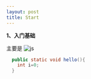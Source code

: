 ```yaml
---
layout: post
title: Start
---
```

**1、入门基础**

  主要是
  ![js](http://joutaojian.github.io/public/1.jpg)

```java
  public static void hello(){
    int i=0;
  }
```

